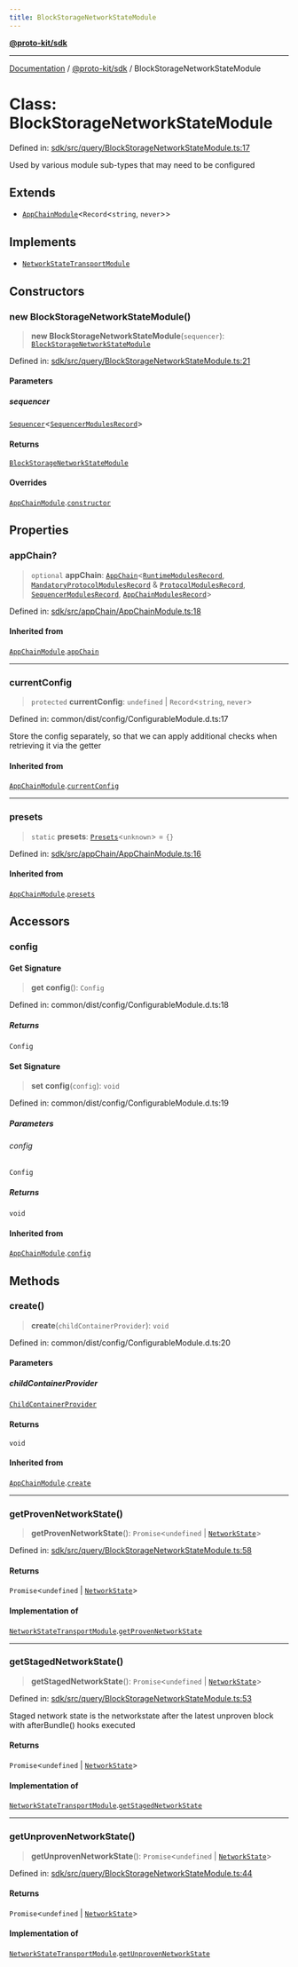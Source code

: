 ```yaml
---
title: BlockStorageNetworkStateModule
---
```


[**@proto-kit/sdk**](../README.md)

***

[Documentation](../../../README.md) / [@proto-kit/sdk](../README.md) / BlockStorageNetworkStateModule

# Class: BlockStorageNetworkStateModule

Defined in: [sdk/src/query/BlockStorageNetworkStateModule.ts:17](https://github.com/proto-kit/framework/blob/28efa802e3737fc3b77339148b307ef7246f3ef1/packages/sdk/src/query/BlockStorageNetworkStateModule.ts#L17)

Used by various module sub-types that may need to be configured

## Extends

- [`AppChainModule`](AppChainModule.md)\<`Record`\<`string`, `never`\>\>

## Implements

- [`NetworkStateTransportModule`](../../sequencer/interfaces/NetworkStateTransportModule.md)

## Constructors

### new BlockStorageNetworkStateModule()

> **new BlockStorageNetworkStateModule**(`sequencer`): [`BlockStorageNetworkStateModule`](BlockStorageNetworkStateModule.md)

Defined in: [sdk/src/query/BlockStorageNetworkStateModule.ts:21](https://github.com/proto-kit/framework/blob/28efa802e3737fc3b77339148b307ef7246f3ef1/packages/sdk/src/query/BlockStorageNetworkStateModule.ts#L21)

#### Parameters

##### sequencer

[`Sequencer`](../../sequencer/classes/Sequencer.md)\<[`SequencerModulesRecord`](../../sequencer/type-aliases/SequencerModulesRecord.md)\>

#### Returns

[`BlockStorageNetworkStateModule`](BlockStorageNetworkStateModule.md)

#### Overrides

[`AppChainModule`](AppChainModule.md).[`constructor`](AppChainModule.md#constructors)

## Properties

### appChain?

> `optional` **appChain**: [`AppChain`](AppChain.md)\<[`RuntimeModulesRecord`](../../module/type-aliases/RuntimeModulesRecord.md), [`MandatoryProtocolModulesRecord`](../../protocol/type-aliases/MandatoryProtocolModulesRecord.md) & [`ProtocolModulesRecord`](../../protocol/type-aliases/ProtocolModulesRecord.md), [`SequencerModulesRecord`](../../sequencer/type-aliases/SequencerModulesRecord.md), [`AppChainModulesRecord`](../type-aliases/AppChainModulesRecord.md)\>

Defined in: [sdk/src/appChain/AppChainModule.ts:18](https://github.com/proto-kit/framework/blob/28efa802e3737fc3b77339148b307ef7246f3ef1/packages/sdk/src/appChain/AppChainModule.ts#L18)

#### Inherited from

[`AppChainModule`](AppChainModule.md).[`appChain`](AppChainModule.md#appchain)

***

### currentConfig

> `protected` **currentConfig**: `undefined` \| `Record`\<`string`, `never`\>

Defined in: common/dist/config/ConfigurableModule.d.ts:17

Store the config separately, so that we can apply additional
checks when retrieving it via the getter

#### Inherited from

[`AppChainModule`](AppChainModule.md).[`currentConfig`](AppChainModule.md#currentconfig)

***

### presets

> `static` **presets**: [`Presets`](../../common/type-aliases/Presets.md)\<`unknown`\> = `{}`

Defined in: [sdk/src/appChain/AppChainModule.ts:16](https://github.com/proto-kit/framework/blob/28efa802e3737fc3b77339148b307ef7246f3ef1/packages/sdk/src/appChain/AppChainModule.ts#L16)

#### Inherited from

[`AppChainModule`](AppChainModule.md).[`presets`](AppChainModule.md#presets)

## Accessors

### config

#### Get Signature

> **get** **config**(): `Config`

Defined in: common/dist/config/ConfigurableModule.d.ts:18

##### Returns

`Config`

#### Set Signature

> **set** **config**(`config`): `void`

Defined in: common/dist/config/ConfigurableModule.d.ts:19

##### Parameters

###### config

`Config`

##### Returns

`void`

#### Inherited from

[`AppChainModule`](AppChainModule.md).[`config`](AppChainModule.md#config)

## Methods

### create()

> **create**(`childContainerProvider`): `void`

Defined in: common/dist/config/ConfigurableModule.d.ts:20

#### Parameters

##### childContainerProvider

[`ChildContainerProvider`](../../common/interfaces/ChildContainerProvider.md)

#### Returns

`void`

#### Inherited from

[`AppChainModule`](AppChainModule.md).[`create`](AppChainModule.md#create)

***

### getProvenNetworkState()

> **getProvenNetworkState**(): `Promise`\<`undefined` \| [`NetworkState`](../../protocol/classes/NetworkState.md)\>

Defined in: [sdk/src/query/BlockStorageNetworkStateModule.ts:58](https://github.com/proto-kit/framework/blob/28efa802e3737fc3b77339148b307ef7246f3ef1/packages/sdk/src/query/BlockStorageNetworkStateModule.ts#L58)

#### Returns

`Promise`\<`undefined` \| [`NetworkState`](../../protocol/classes/NetworkState.md)\>

#### Implementation of

[`NetworkStateTransportModule`](../../sequencer/interfaces/NetworkStateTransportModule.md).[`getProvenNetworkState`](../../sequencer/interfaces/NetworkStateTransportModule.md#getprovennetworkstate)

***

### getStagedNetworkState()

> **getStagedNetworkState**(): `Promise`\<`undefined` \| [`NetworkState`](../../protocol/classes/NetworkState.md)\>

Defined in: [sdk/src/query/BlockStorageNetworkStateModule.ts:53](https://github.com/proto-kit/framework/blob/28efa802e3737fc3b77339148b307ef7246f3ef1/packages/sdk/src/query/BlockStorageNetworkStateModule.ts#L53)

Staged network state is the networkstate after the latest unproven block
with afterBundle() hooks executed

#### Returns

`Promise`\<`undefined` \| [`NetworkState`](../../protocol/classes/NetworkState.md)\>

#### Implementation of

[`NetworkStateTransportModule`](../../sequencer/interfaces/NetworkStateTransportModule.md).[`getStagedNetworkState`](../../sequencer/interfaces/NetworkStateTransportModule.md#getstagednetworkstate)

***

### getUnprovenNetworkState()

> **getUnprovenNetworkState**(): `Promise`\<`undefined` \| [`NetworkState`](../../protocol/classes/NetworkState.md)\>

Defined in: [sdk/src/query/BlockStorageNetworkStateModule.ts:44](https://github.com/proto-kit/framework/blob/28efa802e3737fc3b77339148b307ef7246f3ef1/packages/sdk/src/query/BlockStorageNetworkStateModule.ts#L44)

#### Returns

`Promise`\<`undefined` \| [`NetworkState`](../../protocol/classes/NetworkState.md)\>

#### Implementation of

[`NetworkStateTransportModule`](../../sequencer/interfaces/NetworkStateTransportModule.md).[`getUnprovenNetworkState`](../../sequencer/interfaces/NetworkStateTransportModule.md#getunprovennetworkstate)
